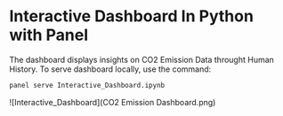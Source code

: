 # Interactive Dashboard In Python with Panel
The dashboard displays insights on CO2 Emission Data throught Human History. 
To serve dashboard locally, use the command:
```bash
panel serve Interactive_Dashboard.ipynb
```
![Interactive_Dashboard](CO2 Emission Dashboard.png)
